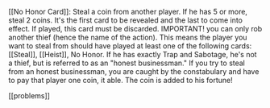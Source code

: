 [[No Honor Card]]: Steal a coin from another player. If he has 5 or more, steal 2 coins. It's the first card to be revealed and the last to come into effect. If played, this card must be discarded.
IMPORTANT! you can only rob another thief (hence the name of the action). This means the player you want to steal from should have played at least one of the following cards: [[Steal]], [[Heist]], No Honor. If he has exactly Trap and Sabotage, he's not a thief, but is referred to as an "honest businessman." If you try to steal from an honest businessman, you are caught by the constabulary and have to pay that player one coin, it able. The coin is added to his fortune!

[[problems]]